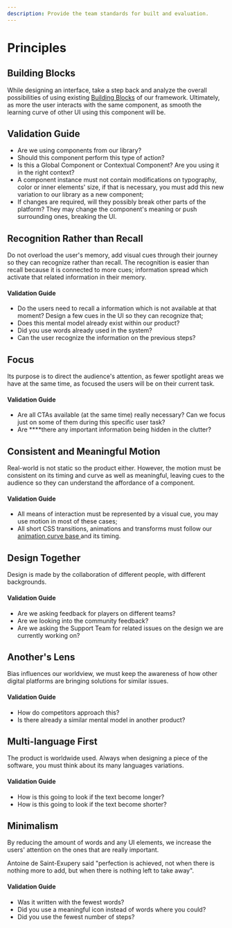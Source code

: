 ```yaml
---
description: Provide the team standards for built and evaluation.
---
```


# Principles

## Building Blocks

While designing an interface, take a step back and analyze the overall possibilities of using existing [Building Blocks](rules/building-blocks-framework.md) of our framework. Ultimately, as more the user interacts with the same component, as smooth the learning curve of other UI using this component will be.

## Validation Guide

* Are we using components from our library?
* Should this component perform this type of action?
* Is this a Global Component or Contextual Component? Are you using it in the right context?
* A component instance must not contain modifications on typography, color or inner elements' size, if that is necessary, you must add this new variation to our library as a new component;
* If changes are required, will they possibly break other parts of the platform? They may change the component's meaning or push surrounding ones, breaking the UI.

## Recognition Rather than Recall

Do not overload the user's memory, add visual cues through their journey so they can recognize rather than recall. The recognition is easier than recall because it is connected to more cues; information spread which activate that related information in their memory. 

#### Validation Guide

* Do the users need to recall a information which is not available at that moment? Design a few cues in the UI so they can recognize that;
* Does this mental model already exist within our product?
* Did you use words already used in the system?
* Can the user recognize the information on the previous steps?

## Focus

Its purpose is to direct the audience's attention, as fewer spotlight areas we have at the same time, as focused the users will be on their current task. 

#### Validation Guide

* Are all CTAs available \(at the same time\) really necessary? Can we focus just on some of them during this specific user task?
* Are ****there any important information being hidden in the clutter?

## Consistent and Meaningful Motion

Real-world is not static so the product either. However, the motion must be consistent on its timing and curve as well as meaningful, leaving cues to the audience so they can understand the affordance of a component.

#### Validation Guide

* All means of interaction must be represented by a visual cue, you may use motion in most of these cases;
* All short CSS transitions, animations and transforms must follow our [animation curve base ](rules/animation-curve-and-timing.md)and its timing.

## Design Together

Design is made by the collaboration of different people, with different backgrounds. 

#### Validation Guide

* Are we asking feedback for players on different teams?
* Are we looking into the community feedback?
* Are we asking the Support Team for related issues on the design we are currently working on?

## Another's Lens

Bias influences our worldview, we must keep the awareness of how other digital platforms are bringing solutions for similar issues.

#### Validation Guide

* How do competitors approach this?
* Is there already a similar mental model in another product? 

## Multi-language First

The product is worldwide used. Always when designing a piece of the software, you must think about its many languages variations.

#### Validation Guide

* How is this going to look if the text become longer?
* How is this going to look if the text become shorter?

## Minimalism

By reducing the amount of words and any UI elements, we increase the users' attention on the ones that are really important. 

Antoine de Saint-Exupery said "perfection is achieved, not when there is nothing more to add, but when there is nothing left to take away".

#### Validation Guide

* Was it written with the fewest words?
* Did you use a meaningful icon instead of words where you could?
* Did you use the fewest number of steps?

